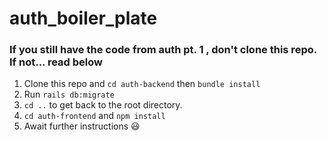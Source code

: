 # auth_boiler_plate

### If you still have the code from auth pt. 1 , don't clone this repo.  If not... read below

1. Clone this repo and `cd auth-backend` then `bundle install` 
2. Run `rails db:migrate` 
3. `cd ..` to get back to the root directory. 
4. `cd auth-frontend` and `npm install` 
5. Await further instructions 😃 
